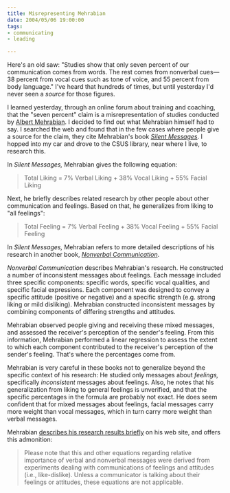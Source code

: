 ```yaml
--- 
title: Misrepresenting Mehrabian
date: 2004/05/06 19:00:00
tags: 
- communicating
- leading

---
```


<p>Here's an old saw:  "Studies show that only seven percent of our communication comes from words.  The rest comes from nonverbal cues—38 percent from vocal cues such as tone of voice, and 55 percent from body language."  I've heard that hundreds of times, but until yesterday I'd never seen a <em>source</em> for those figures.</p>

<p>I learned yesterday, through an online forum about training and coaching, that the "seven percent" claim is a misrepresentation of studies conducted by <a href="http://www.kaaj.com/psych/">Albert Mehrabian</a>.  I decided to find out what Mehrabian himself had to say.  I searched the web and found that in the few cases where people give a source for the claim, they cite Mehrabian's book <em><a href="http://www.amazon.com/exec/obidos/ASIN/0534009107/dalehemer-20">Silent Messages</a></em>.  I hopped into my car and drove to the CSUS library, near where I live, to research this.</p>

<p>In <em>Silent Messages,</em> Mehrabian gives the following equation:</p>

<blockquote>
<p> Total Liking = 7% Verbal Liking + 38% Vocal Liking + 55% Facial Liking </p>
</blockquote>

<p> Next, he briefly describes related research by other people about other communication and feelings.  Based on that, he generalizes from liking to "all feelings":</p>

<blockquote>
<p>Total Feeling = 7% Verbal Feeling + 38% Vocal Feeling + 55% Facial Feeling</p>
</blockquote>

<p>In <em>Silent Messages,</em> Mehrabian refers to more detailed descriptions of his research in another book, <em><a href="http://www.amazon.com/exec/obidos/ASIN/0202250911/dalehemer-20">Nonverbal Communication</a></em>.</p>

<p><em>Nonverbal Communication</em> describes Mehrabian's research.  He constructed a number of inconsistent messages about feelings.  Each message included three specific components:  specific words, specific vocal qualities, and specific facial expressions.  Each component was designed to convey a specific attitude (positive or negative) and a specific strength (e.g. strong liking or mild disliking).  Mehrabian constructed inconsistent messages by combining components of differing strengths and attitudes.</p>

<p>Mehrabian observed people giving and receiving these mixed messages, and assessed the receiver's perception of the sender's feeling.  From this information, Mehrabian performed a linear regression to assess the extent to which each component contributed to the receiver's perception of the sender's feeling.  That's where the percentages come from.</p>

<p>Mehrabian is very careful in these books not to generalize beyond the specific context of his research:  He studied only messages about <em>feelings,</em> specifically <em>inconsistent</em> messages about feelings.  Also, he notes that his generalization from liking to general feelings is unverified, and that the specific percentages in the formula are probably not exact.  He does seem confident that for mixed messages about feelings, facial messages carry more weight than vocal messages, which in turn carry more weight than verbal messages.</p>

<p>Mehrabian <a href="http://www.kaaj.com/psych/smorder.html">describes his research results briefly</a> on his web site, and offers this admonition:</p>

<blockquote>
<p>Please note that this and other equations regarding relative importance of verbal and nonverbal messages were derived from experiments dealing with communications of feelings and attitudes (i.e., like-dislike). Unless a communicator is talking about their feelings or attitudes, these equations are not applicable.</p>
</blockquote>
